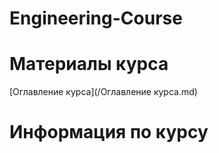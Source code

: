 # Engineering-Course

# Материалы курса

[Оглавление курса](/Оглавление курса.md)

# Информация по курсу
